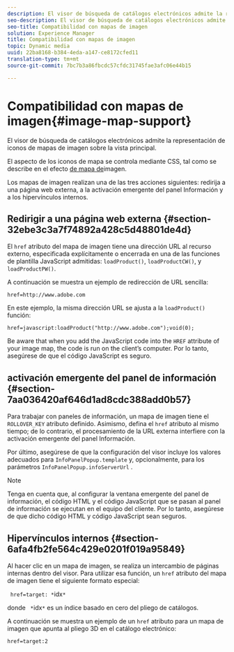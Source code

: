 ```yaml
---
description: El visor de búsqueda de catálogos electrónicos admite la representación de iconos de mapas de imagen sobre la vista principal.
seo-description: El visor de búsqueda de catálogos electrónicos admite la representación de iconos de mapas de imagen sobre la vista principal.
seo-title: Compatibilidad con mapas de imagen
solution: Experience Manager
title: Compatibilidad con mapas de imagen
topic: Dynamic media
uuid: 22ba8168-b384-4eda-a147-ce8172cfed11
translation-type: tm+mt
source-git-commit: 7bc7b3a86fbcdc57cfdc31745fae3afc06e44b15

---
```



# Compatibilidad con mapas de imagen{#image-map-support}

El visor de búsqueda de catálogos electrónicos admite la representación de iconos de mapas de imagen sobre la vista principal.

El aspecto de los iconos de mapa se controla mediante CSS, tal como se describe en el efecto [de mapa de](../../c-html5-s7-aem-asset-viewers/c-html5-20-ecatalog-viewer-about/c-html5-20-ecatalog-viewer-customizingviewer/r-html5-ecatalog-viewer-20-customize-imagemapeffect.md#reference-261df27d1ed145c882b26b88e33a0289)imagen.

Los mapas de imagen realizan una de las tres acciones siguientes: redirija a una página web externa, a la activación emergente del panel Información y a los hipervínculos internos.

## Redirigir a una página web externa {#section-32ebe3c3a7f74892a428c5d48801de4d}

El `href` atributo del mapa de imagen tiene una dirección URL al recurso externo, especificada explícitamente o encerrada en una de las funciones de plantilla JavaScript admitidas: `loadProduct()`, `loadProductCW()`, y `loadProductPW()`.

A continuación se muestra un ejemplo de redirección de URL sencilla:

`href=http://www.adobe.com`

En este ejemplo, la misma dirección URL se ajusta a la `loadProduct()` función:

`href=javascript:loadProduct("http://www.adobe.com");void(0);`

Be aware that when you add the JavaScript code into the `HREF` attribute of your image map, the code is run on the client’s computer. Por lo tanto, asegúrese de que el código JavaScript es seguro.

## activación emergente del panel de información {#section-7aa036420af646d1ad8cdc388add0b57}

Para trabajar con paneles de información, un mapa de imagen tiene el `ROLLOVER_KEY` atributo definido. Asimismo, defina el `href` atributo al mismo tiempo; de lo contrario, el procesamiento de la URL externa interfiere con la activación emergente del panel Información.

Por último, asegúrese de que la configuración del visor incluye los valores adecuados para `InfoPanelPopup.template` y, opcionalmente, para los parámetros `InfoPanelPopup.infoServerUrl` .

>[!NOTE]
>
>Tenga en cuenta que, al configurar la ventana emergente del panel de información, el código HTML y el código JavaScript que se pasan al panel de información se ejecutan en el equipo del cliente. Por lo tanto, asegúrese de que dicho código HTML y código JavaScript sean seguros.

## Hipervínculos internos {#section-6afa4fb2fe564c429e0201f019a95849}

Al hacer clic en un mapa de imagen, se realiza un intercambio de páginas internas dentro del visor. Para utilizar esa función, un `href` atributo del mapa de imagen tiene el siguiente formato especial:

` href=target: *`idx`*`

donde ` *`idx`*` es un índice basado en cero del pliego de catálogos.

A continuación se muestra un ejemplo de un `href` atributo para un mapa de imagen que apunta al pliego 3D en el catálogo electrónico:

`href=target:2`
